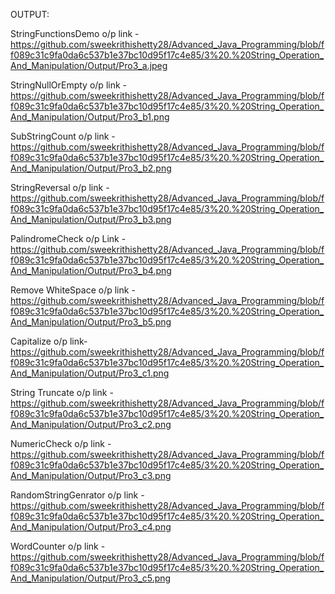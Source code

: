 OUTPUT:

StringFunctionsDemo o/p link - https://github.com/sweekrithishetty28/Advanced_Java_Programming/blob/ff089c31c9fa0da6c537b1e37bc10d95f17c4e85/3%20.%20String_Operation_And_Manipulation/Output/Pro3_a.jpeg

StringNullOrEmpty o/p link - 
https://github.com/sweekrithishetty28/Advanced_Java_Programming/blob/ff089c31c9fa0da6c537b1e37bc10d95f17c4e85/3%20.%20String_Operation_And_Manipulation/Output/Pro3_b1.png

SubStringCount o/p link - https://github.com/sweekrithishetty28/Advanced_Java_Programming/blob/ff089c31c9fa0da6c537b1e37bc10d95f17c4e85/3%20.%20String_Operation_And_Manipulation/Output/Pro3_b2.png

StringReversal o/p link - 
https://github.com/sweekrithishetty28/Advanced_Java_Programming/blob/ff089c31c9fa0da6c537b1e37bc10d95f17c4e85/3%20.%20String_Operation_And_Manipulation/Output/Pro3_b3.png

PalindromeCheck o/p Link - 
https://github.com/sweekrithishetty28/Advanced_Java_Programming/blob/ff089c31c9fa0da6c537b1e37bc10d95f17c4e85/3%20.%20String_Operation_And_Manipulation/Output/Pro3_b4.png

Remove WhiteSpace o/p link - https://github.com/sweekrithishetty28/Advanced_Java_Programming/blob/ff089c31c9fa0da6c537b1e37bc10d95f17c4e85/3%20.%20String_Operation_And_Manipulation/Output/Pro3_b5.png

Capitalize o/p link- https://github.com/sweekrithishetty28/Advanced_Java_Programming/blob/ff089c31c9fa0da6c537b1e37bc10d95f17c4e85/3%20.%20String_Operation_And_Manipulation/Output/Pro3_c1.png

String Truncate o/p link -
https://github.com/sweekrithishetty28/Advanced_Java_Programming/blob/ff089c31c9fa0da6c537b1e37bc10d95f17c4e85/3%20.%20String_Operation_And_Manipulation/Output/Pro3_c2.png

NumericCheck o/p link  -  https://github.com/sweekrithishetty28/Advanced_Java_Programming/blob/ff089c31c9fa0da6c537b1e37bc10d95f17c4e85/3%20.%20String_Operation_And_Manipulation/Output/Pro3_c3.png

RandomStringGenrator o/p link - https://github.com/sweekrithishetty28/Advanced_Java_Programming/blob/ff089c31c9fa0da6c537b1e37bc10d95f17c4e85/3%20.%20String_Operation_And_Manipulation/Output/Pro3_c4.png

WordCounter o/p link - https://github.com/sweekrithishetty28/Advanced_Java_Programming/blob/ff089c31c9fa0da6c537b1e37bc10d95f17c4e85/3%20.%20String_Operation_And_Manipulation/Output/Pro3_c5.png